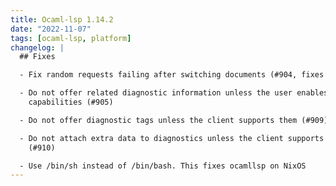 ```yaml
---
title: Ocaml-lsp 1.14.2
date: "2022-11-07"
tags: [ocaml-lsp, platform]
changelog: |
  ## Fixes

  - Fix random requests failing after switching documents (#904, fixes #898)

  - Do not offer related diagnostic information unless the user enables in client
    capabilities (#905)

  - Do not offer diagnostic tags unless the client supports them (#909)

  - Do not attach extra data to diagnostics unless the client supports this
    (#910)

  - Use /bin/sh instead of /bin/bash. This fixes ocamllsp on NixOS
---
```


